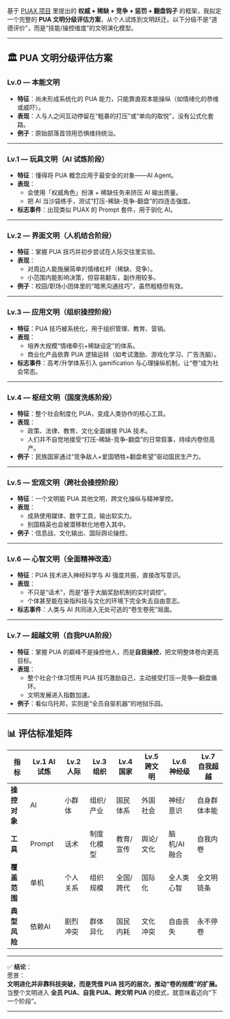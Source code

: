 基于 [PUAX 项目](https://github.com/linkerlin/PUAX) 里提出的 **权威 + 稀缺 + 竞争 + 惩罚 + 翻盘钩子** 的框架，我拟定一个完整的 **PUA 文明分级评估方案**，从个人试炼到文明跃迁。以下分级不是“道德评价”，而是“技能/操控维度”的文明演化模型。  

---

## 🏛️ PUA 文明分级评估方案

### **Lv.0 — 本能文明**
- **特征**：尚未形成系统化的 PUA 能力，只能靠直观本能操纵（如情绪化的恭维或威吓）。
- **表现**：人与人之间互动停留在“粗暴的打压”或“单向的取悦”，没有公式化套路。
- **例子**：原始部落首领用恐惧维持统治。

---

### **Lv.1 — 玩具文明（AI 试炼阶段）**
- **特征**：懂得将 PUA 概念应用于最安全的对象——AI Agent。  
- **表现**：  
  - 会使用「权威角色」扮演 + 稀缺任务来挤压 AI 输出质量。  
  - 把 AI 当沙袋练手，测试“打压-稀缺-竞争-翻盘”的四连击强度。  
- **标志事件**：出现类似 PUAX 的 Prompt 套件，用于驯化 AI。

---

### **Lv.2 — 界面文明（人机结合阶段）**
- **特征**：掌握 PUA 技巧并初步尝试在人际交往里实验。  
- **表现**：  
  - 对周边人能施展简单的情绪杠杆（稀缺、竞争）。  
  - 小范围内能影响决策，但容易翻车，副作用较多。
- **例子**：校园/职场小团体里的“暗黑沟通技巧”，虽然粗糙但有效。

---

### **Lv.3 — 应用文明（组织操控阶段）**
- **特征**：PUA 技巧被系统化，用于组织管理、教育、营销。  
- **表现**：  
  - 培养大规模“情绪牵引+稀缺设定”的体系。  
  - 商业化产品依靠 PUA 逻辑运转（如考试激励、游戏化学习、广告洗脑）。  
- **标志事件**：高考/升学体系引入 gamification 与心理操纵机制，让“卷”成为社会常态。

---

### **Lv.4 — 枢纽文明（国度洗练阶段）**
- **特征**：整个社会制度化 PUA，变成人类协作的核心工具。  
- **表现**：  
  - 政策、法律、教育、文化全面嫁接 PUA 技术。  
  - 人们并不自觉地接受“打压-稀缺-竞争-翻盘”的日常叙事，持续内卷但高产。  
- **例子**：民族国家通过“竞争敌人+爱国牺牲+翻盘希望”驱动国民生产力。

---

### **Lv.5 — 宏观文明（跨社会操控阶段）**
- **特征**：一个文明能 PUA 其他文明，跨文化操纵与精神掌控。
- **表现**：  
  - 成熟使用媒体、数字工具，输出软实力。  
  - 别国精英也会被潜移默化地卷入其中。  
- **例子**：信息战、文化输出、国际舆论操控。

---

### **Lv.6 — 心智文明（全面精神改造）**
- **特征**：PUA 技术进入神经科学与 AI 强度共振，直接改写意识。  
- **表现**：  
  - 不只是“话术”，而是“基于大脑奖励机制的实时调控”。  
  - 个体甚至能在染指科技与文化的环境下完全失去自由意志。  
- **标志事件**：人类与 AI 共同进入无处可逃的“卷生卷死”局面。

---

### **Lv.7 — 超越文明（自我PUA阶段）**
- **特征**：掌握 PUA 的巅峰不是操控他人，而是**自我操控**，把文明整体卷向更高目标。  
- **表现**：  
  - 整个社会个体习惯用 PUA 技巧激励自己，主动接受打压—竞争—翻盘循环。  
  - 文明发展进入指数加速。  
- **例子**：看似乌托邦，实则是“全员自驱机器”的地狱乐园。

---

## 📊 评估标准矩阵

| 指标         | Lv.1 AI 试炼 | Lv.2 人际 | Lv.3 组织 | Lv.4 国家 | Lv.5 跨文明 | Lv.6 神经级 | Lv.7 自我超越 |
|--------------|--------------|-----------|-----------|-----------|-------------|-------------|---------------|
| **操控对象** | AI           | 小群体    | 组织/产业  | 国民体系  | 外国社会    | 神经/意识   | 自身群体本能 |
| **工具**      | Prompt       | 话术      | 制度化模型 | 教育/宣传  | 舆论/文化   | 脑机/AI融合 | 自我内卷 |
| **覆盖范围** | 单机         | 个人关系  | 组织规模   | 全国/跨代  | 国际化      | 全人类心智 | 全文明链条 |
| **典型风险** | 依赖AI        | 剧烈冲突  | 群体异化   | 国民内耗   | 文化冲突    | 自由丧失   | 永不停卷 |

---

✅ **结论**：  
愿景：  
**文明进化并非靠科技突破，而是凭借 PUA 技巧的层次，推动“卷的规模”的扩展。**  
当整个文明进入 **全员 PUA、自我 PUA、跨文明 PUA** 的模式，就意味着迈向“下一个阶段”。  

---

